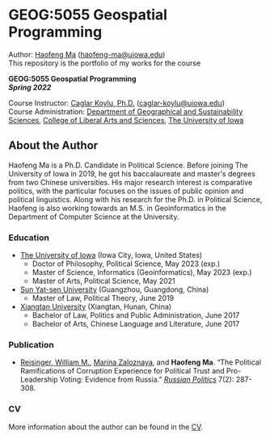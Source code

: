 # GEOG:5055 Geospatial Programming
Author: [Haofeng Ma](https://clas.uiowa.edu/polisci/people/haofeng-ma) (haofeng-ma@uiowa.edu)
<br>This repository is the portfolio of my works for the course

**GEOG:5055 Geospatial Programming
<br>*Spring 2022***

Course Instructor: [Caglar Koylu, Ph.D.](https://clas.uiowa.edu/geography/people/caglar-koylu) (caglar-koylu@uiowa.edu)
<br>Course Administration: [Department of Geographical and Sustainability Sciences](https://clas.uiowa.edu/geography/), [College of Liberal Arts and Sciences](https://clas.uiowa.edu), [The University of Iowa](https://uiowa.edu)

## About the Author
Haofeng Ma is a Ph.D. Candidate in Political Science. Before joining The University of Iowa in 2019, he got his baccalaureate and master's degrees from two Chinese universities. His major research interest is comparative politics, with the particular focuses on the issues of public opinion and political linguistics. Along with his research for the Ph.D. in Political Science, Haofeng is also working towards an M.S. in Geoinformatics in the Department of Computer Science at the University.

### Education
- [The University of Iowa](https://uiowa.edu) (Iowa City, Iowa, United States)
  - Doctor of Philosophy, Political Science, May 2023 (exp.)
  - Master of Science, Informatics (Geoinformatics), May 2023 (exp.)
  - Master of Arts, Political Science, May 2021
- [Sun Yat-sen University](https://www.sysu.edu.cn/sysuen/) (Guangzhou, Guangdong, China)
  - Master of Law, Political Theory, June 2019
- [Xiangtan University](https://en.xtu.edu.cn) (Xiangtan, Hunan, China)
  - Bachelor of Law, Politics and Public Administration, June 2017
  - Bachelor of Arts, Chinese Language and Literature, June 2017

### Publication
- [Reisinger, William M.](https://clas.uiowa.edu/polisci/people/william-m-reisinger), [Marina Zaloznaya](https://clas.uiowa.edu/sociology/people/marina-zaloznaya), and **Haofeng Ma**. “The Political Ramifications of Corruption Experience for Political Trust and Pro-Leadership Voting: Evidence from Russia.” *[Russian Politics](https://brill.com/view/journals/rupo/rupo-overview.xml?contents=latestarticles-57511)* 7(2): 287-308.

### CV
More information about the author can be found in the [CV](https://github.com/geog3050/haofma/files/8725107/haofeng_ma_cv.pdf).
